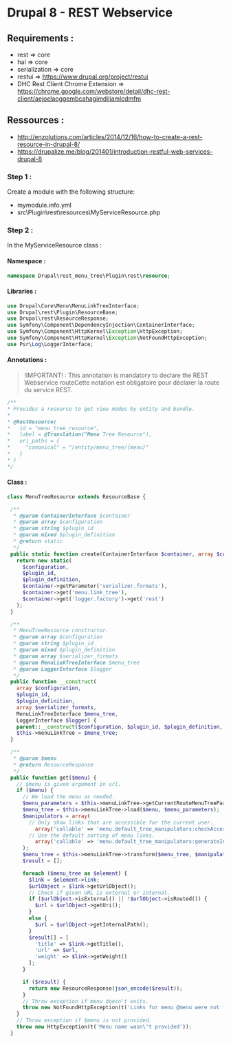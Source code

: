 # Drupal 8 - REST Webservice

## Requirements :
  - rest => core
  - hal => core
  - serialization => core
  - restui => https://www.drupal.org/project/restui
  - DHC Rest Client Chrome Extension => https://chrome.google.com/webstore/detail/dhc-rest-client/aejoelaoggembcahagimdiliamlcdmfm

## Ressources :
  - http://enzolutions.com/articles/2014/12/16/how-to-create-a-rest-resource-in-drupal-8/
  - https://drupalize.me/blog/201401/introduction-restful-web-services-drupal-8

### Step 1 :
Create a module with the following structure:
  - mymodule.info.yml
  - src\Plugin\rest\resources\MyServiceResource.php

### Step 2 :
In the MyServiceResource class :

#### Namespace :
```php
namespace Drupal\rest_menu_tree\Plugin\rest\resource;
```

#### Libraries :
```php
use Drupal\Core\Menu\MenuLinkTreeInterface;
use Drupal\rest\Plugin\ResourceBase;
use Drupal\rest\ResourceResponse;
use Symfony\Component\DependencyInjection\ContainerInterface;
use Symfony\Component\HttpKernel\Exception\HttpException;
use Symfony\Component\HttpKernel\Exception\NotFoundHttpException;
use Psr\Log\LoggerInterface;
```

#### Annotations :

>!IMPORTANT! : This annotation is mandatory to declare the REST Webservice routeCette notation est obligatoire pour déclarer la route du service REST.

```php
/**
* Provides a resource to get view modes by entity and bundle.
*
* @RestResource(
*   id = "menu_tree_resource",
*   label = @Translation("Menu Tree Resource"),
*   uri_paths = {
*     "canonical" = "/entity/menu_tree/{menu}"
*   }
* )
*/
```
#### Class :
```php
class MenuTreeResource extends ResourceBase {

 /**
  * @param ContainerInterface $container
  * @param array $configuration
  * @param string $plugin_id
  * @param mixed $plugin_definition
  * @return static
  */
 public static function create(ContainerInterface $container, array $configuration, $plugin_id, $plugin_definition) {
   return new static(
     $configuration,
     $plugin_id,
     $plugin_definition,
     $container->getParameter('serializer.formats'),
     $container->get('menu.link_tree'),
     $container->get('logger.factory')->get('rest')
   );
 }

 /**
  * MenuTreeResource constructor.
  * @param array $configuration
  * @param string $plugin_id
  * @param mixed $plugin_definition
  * @param array $serializer_formats
  * @param MenuLinkTreeInterface $menu_tree
  * @param LoggerInterface $logger
  */
 public function __construct(
   array $configuration,
   $plugin_id,
   $plugin_definition,
   array $serializer_formats,
   MenuLinkTreeInterface $menu_tree,
   LoggerInterface $logger) {
   parent::__construct($configuration, $plugin_id, $plugin_definition, $serializer_formats, $logger);
   $this->menuLinkTree = $menu_tree;
 }

 /**
  * @param $menu
  * @return ResourceResponse
  */
 public function get($menu) {
   // $menu is given argument in url.
   if ($menu) {
     // We load the menu as needed.
     $menu_parameters = $this->menuLinkTree->getCurrentRouteMenuTreeParameters($menu);
     $menu_tree = $this->menuLinkTree->load($menu, $menu_parameters);
     $manipulators = array(
       // Only show links that are accessible for the current user.
         array('callable' => 'menu.default_tree_manipulators:checkAccess'),
       // Use the default sorting of menu links.
         array('callable' => 'menu.default_tree_manipulators:generateIndexAndSort'),
     );
     $menu_tree = $this->menuLinkTree->transform($menu_tree, $manipulators);
     $result = [];

     foreach ($menu_tree as $element) {
       $link = $element->link;
       $urlObject = $link->getUrlObject();
       // Check if given URL is external or internal.
       if ($urlObject->isExternal() || !$urlObject->isRouted()) {
         $url = $urlObject->getUri();
       }
       else {
         $url = $urlObject->getInternalPath();
       }
       $result[] = [
         'title' => $link->getTitle(),
         'url' => $url,
         'weight' => $link->getWeight()
       ];
     }

     if ($result) {
       return new ResourceResponse(json_encode($result));
     }
     // Throw exception if menu doesn't exits.
     throw new NotFoundHttpException(t('Links for menu @menu were not found', array('@menu' => $menu)));
   }
   // Throw exception if $menu is not provided.
   throw new HttpException(t('Menu name wasn\'t provided'));
 }
```
